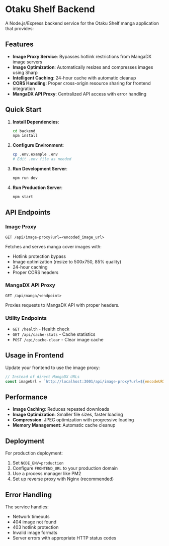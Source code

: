 # Otaku Shelf Backend

A Node.js/Express backend service for the Otaku Shelf manga application that provides:

## Features

- **Image Proxy Service**: Bypasses hotlink restrictions from MangaDX image servers
- **Image Optimization**: Automatically resizes and compresses images using Sharp
- **Intelligent Caching**: 24-hour cache with automatic cleanup
- **CORS Handling**: Proper cross-origin resource sharing for frontend integration
- **MangaDX API Proxy**: Centralized API access with error handling

## Quick Start

1. **Install Dependencies**:
   ```bash
   cd backend
   npm install
   ```

2. **Configure Environment**:
   ```bash
   cp .env.example .env
   # Edit .env file as needed
   ```

3. **Run Development Server**:
   ```bash
   npm run dev
   ```

4. **Run Production Server**:
   ```bash
   npm start
   ```

## API Endpoints

### Image Proxy
```
GET /api/image-proxy?url=<encoded_image_url>
```
Fetches and serves manga cover images with:
- Hotlink protection bypass
- Image optimization (resize to 500x750, 85% quality)
- 24-hour caching
- Proper CORS headers

### MangaDX API Proxy
```
GET /api/manga/<endpoint>
```
Proxies requests to MangaDX API with proper headers.

### Utility Endpoints
- `GET /health` - Health check
- `GET /api/cache-stats` - Cache statistics
- `POST /api/cache-clear` - Clear image cache

## Usage in Frontend

Update your frontend to use the image proxy:

```javascript
// Instead of direct MangaDX URLs
const imageUrl = `http://localhost:3001/api/image-proxy?url=${encodeURIComponent(mangaImageUrl)}`;
```

## Performance

- **Image Caching**: Reduces repeated downloads
- **Image Optimization**: Smaller file sizes, faster loading
- **Compression**: JPEG optimization with progressive loading
- **Memory Management**: Automatic cache cleanup

## Deployment

For production deployment:
1. Set `NODE_ENV=production`
2. Configure `FRONTEND_URL` to your production domain
3. Use a process manager like PM2
4. Set up reverse proxy with Nginx (recommended)

## Error Handling

The service handles:
- Network timeouts
- 404 image not found
- 403 hotlink protection
- Invalid image formats
- Server errors with appropriate HTTP status codes